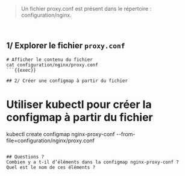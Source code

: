 > Un fichier proxy.conf est présent dans le répertoire : configuration/nginx.
<br>

## 1/ Explorer le fichier `proxy.conf`
```
# Afficher le contenu du fichier
cat configuration/nginx/proxy.conf
```{{exec}}

## 2/ Créer une configmap à partir du fichier
```
# Utiliser kubectl pour créer la configmap à partir du fichier
kubectl create configmap nginx-proxy-conf --from-file=configuration/nginx/proxy.conf
```{{exec}}

## Questions ?
Combien y a t-il d’éléments dans la configmap nginx-proxy-conf ?
Quel est le nom de ces éléments ?